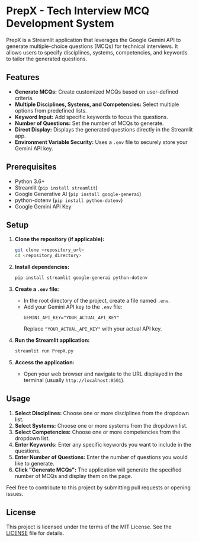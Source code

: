 # PrepX - Tech Interview MCQ Development System

PrepX is a Streamlit application that leverages the Google Gemini API to generate multiple-choice questions (MCQs) for technical interviews. It allows users to specify disciplines, systems, competencies, and keywords to tailor the generated questions.

## Features

* **Generate MCQs:** Create customized MCQs based on user-defined criteria.
* **Multiple Disciplines, Systems, and Competencies:** Select multiple options from predefined lists.
* **Keyword Input:** Add specific keywords to focus the questions.
* **Number of Questions:** Set the number of MCQs to generate.
* **Direct Display:** Displays the generated questions directly in the Streamlit app.
* **Environment Variable Security:** Uses a `.env` file to securely store your Gemini API key.

## Prerequisites

* Python 3.6+
* Streamlit (`pip install streamlit`)
* Google Generative AI (`pip install google-generai`)
* python-dotenv (`pip install python-dotenv`)
* Google Gemini API Key

## Setup

1.  **Clone the repository (if applicable):**
    ```bash
    git clone <repository_url>
    cd <repository_directory>
    ```

2.  **Install dependencies:**
    ```bash
    pip install streamlit google-generai python-dotenv
    ```

3.  **Create a `.env` file:**
    * In the root directory of the project, create a file named `.env`.
    * Add your Gemini API key to the `.env` file:
        ```
        GEMINI_API_KEY="YOUR_ACTUAL_API_KEY"
        ```
        Replace `"YOUR_ACTUAL_API_KEY"` with your actual API key.

4.  **Run the Streamlit application:**
    ```bash
    streamlit run PrepX.py
    ```

5.  **Access the application:**
    * Open your web browser and navigate to the URL displayed in the terminal (usually `http://localhost:8501`).

## Usage

1.  **Select Disciplines:** Choose one or more disciplines from the dropdown list.
2.  **Select Systems:** Choose one or more systems from the dropdown list.
3.  **Select Competencies:** Choose one or more competencies from the dropdown list.
4.  **Enter Keywords:** Enter any specific keywords you want to include in the questions.
5.  **Enter Number of Questions:** Enter the number of questions you would like to generate.
6.  **Click "Generate MCQs":** The application will generate the specified number of MCQs and display them on the page.


Feel free to contribute to this project by submitting pull requests or opening issues.

## License

This project is licensed under the terms of the MIT License. See the [LICENSE](LICENSE) file for details.
